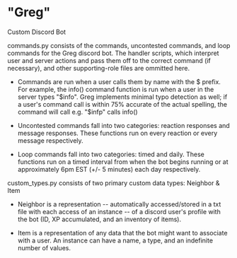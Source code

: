 # "Greg"
Custom Discord Bot 

commands.py consists of the commands, uncontested commands, and loop commands for the Greg discord bot. The handler scripts, which interpret user and server actions and pass them off to the correct command (if necessary), and other supporting-role files are ommitted here. 

- Commands are run when a user calls them by name with the $ prefix. For example, the info() command function is run when a user in the server types "$info". Greg implements minimal typo detection as well; if a user's command call is within 75% accurate of the actual spelling, the command will call e.g. "$infp" calls info()

- Uncontested commands fall into two categories: reaction responses and message responses. These functions run on every reaction or every message respectively.

- Loop commands fall into two categories: timed and daily. These functions run on a timed interval from when the bot begins running or at approximately 6pm EST (+/- 5 minutes) each day respectively.

custom_types.py consists of two primary custom data types: Neighbor & Item

- Neighbor is a representation -- automatically accessed/stored in a txt file with each access of an instance -- of a discord user's profile with the bot (ID, XP accumulated, and an inventory of items). 

- Item is a representation of any data that the bot might want to associate with a user. An instance can have a name, a type, and an indefinite number of values.
